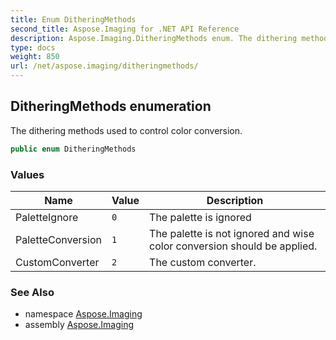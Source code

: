 ```yaml
---
title: Enum DitheringMethods
second_title: Aspose.Imaging for .NET API Reference
description: Aspose.Imaging.DitheringMethods enum. The dithering methods used to control color conversion
type: docs
weight: 850
url: /net/aspose.imaging/ditheringmethods/
---
```

## DitheringMethods enumeration

The dithering methods used to control color conversion.

```csharp
public enum DitheringMethods
```

### Values

| Name | Value | Description |
| --- | --- | --- |
| PaletteIgnore | `0` | The palette is ignored |
| PaletteConversion | `1` | The palette is not ignored and wise color conversion should be applied. |
| CustomConverter | `2` | The custom converter. |

### See Also

* namespace [Aspose.Imaging](../../aspose.imaging/)
* assembly [Aspose.Imaging](../../)


